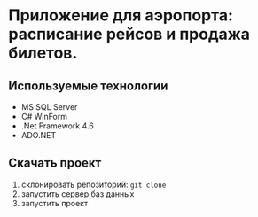 # Приложение для аэропорта: расписание рейсов и продажа билетов.

## Используемые технологии
- MS SQL Server
- C# WinForm 
- .Net Framework 4.6
-  ADO.NET

## Скачать проект
1. склонировать репозиторий: `git clone`
2. запустить сервер баз данных 
3. запустить проект
